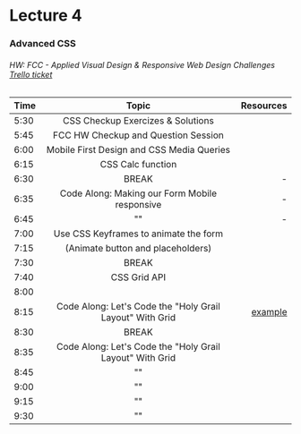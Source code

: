 # Lecture 4
### Advanced CSS
###### HW: FCC - Applied Visual Design & Responsive Web Design Challenges [Trello ticket](https://trello.com/b/kP8TwrOh/mcc-frontend-academy)


| Time     |       Topic                            | Resources   |
| ---------|:-------------:                         | -----:      |
| 5:30     | CSS Checkup Exercizes & Solutions |             |
| 5:45     | FCC HW Checkup and Question Session    |             |
| 6:00     |  Mobile First Design and CSS Media Queries|             |
| 6:15     |  CSS Calc function                     |             |
| 6:30     | BREAK                                  |    -        |
| 6:35     | Code Along: Making our Form Mobile responsive  |    -        |
| 6:45     |          ""                              |    -        |
| 7:00     | Use CSS Keyframes to animate the form  |             |
| 7:15     |    (Animate button and placeholders)   |             |
| 7:30     | BREAK                                  |             |
| 7:40     |  CSS Grid API                          |             |
| 8:00     |                                        |             |
| 8:15     | Code Along: Let's Code the "Holy Grail Layout" With Grid |   [example](https://codepen.io/vmasto_1470672674/pen/YEVPdm)          |
| 8:30     | BREAK                                  |             |
| 8:35     | Code Along: Let's Code the "Holy Grail Layout" With Grid                                       |             |
| 8:45     |    ""                                    |             |
| 9:00     |    ""                                    |             |
| 9:15     |    ""                                    |             |
| 9:30     |      ""                                  |             |
